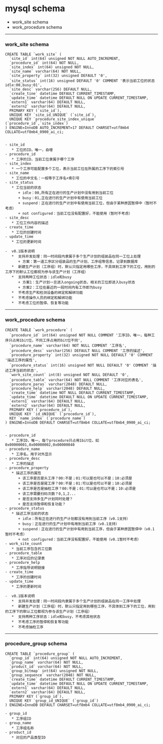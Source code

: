 # mysql schema 

- work_site schema
- work_procedure schema

---
### work_site schema

    CREATE TABLE `work_site` (
      `site_id` int(64) unsigned NOT NULL AUTO_INCREMENT,
      `procedure_id` int(64) NOT NULL,
      `site_index` int(64) unsigned NOT NULL,
      `site_name` varchar(64) NOT NULL,
      `site_property` int(32) unsigned DEFAULT '0',
      `site_status` int(16) unsigned DEFAULT '0' COMMENT '表示当前工位的状态    idle:00,busy:01',
      `site_desc` varchar(256) DEFAULT NULL,
      `create_tine` datetime DEFAULT CURRENT_TIMESTAMP,
      `update_time` datetime DEFAULT NULL ON UPDATE CURRENT_TIMESTAMP,
      `extern1` varchar(64) DEFAULT NULL,
      `extern2` varchar(64) DEFAULT NULL,
      PRIMARY KEY (`site_id`),
      UNIQUE KEY `site_id_UNIQUE` (`site_id`),
      UNIQUE KEY `procedure_site_index_unique` (`procedure_id`,`site_index`)
    ) ENGINE=InnoDB AUTO_INCREMENT=17 DEFAULT CHARSET=utf8mb4 COLLATE=utf8mb4_0900_ai_ci;


    - site_id
       * 工位的ID，唯一，自增
    - procedure_id
       * 工序的ID，当前工位隶属于哪个工序
    - site_index
       * 一个工序可能配置多个工位，表示当前工位在所属的工序下的索引号
    - site_name
       * 工位的中文名：一般等于工序名+索引号
    - site_status
       * 工位当前的状态
          + idle：00,所有正在进行的生产计划中没有用到当前工位
          + busy：01,正在进行的生产计划中有使用当前工位
          + suspend：正在进行的生产计划中有使用当前工位，但由于某种原因暂停中（暂时不考虑）
          + not configured：当前工位没有配置好，不能使用（暂时不考虑）
    - site_desc
       * 工位工作内容的描述
    - create_time
       * 工位的创建时间          
    - update_time
       * 工位的更新时间
    
    -  v0.1版本说明
       *  支持并发处理：同一时间段内隶属于多个生产计划的组装品在同一工位上处理
          + 方案：第一道工序区分组装品的生产计划、工序组等信息，记录到数据库
       *  新建生产计划（工序组）时，默认只指定用哪些工序，不具体到工序下的工位，用到的工序下的默认工位都视为参与该生产计划（工序组）
       *  支持两种工位状态：idle和busy
          + 方案1：生产计划一旦进入ongoing状态，相关的工位即进入busy状态
          + 方案2：工位在最近的一段时间内有工作即为busy
       *  不考虑生产和检测设备的绑定和解绑功能
       *  不考虑操作人员的绑定和解绑功能
       *  不考虑工位的暂停、恢复等功能
   
   ---
   ### work_procedure schema
   
    CREATE TABLE `work_procedure` (
      `procedure_id` int(64) unsigned NOT NULL COMMENT '工序ID，唯一，每种工序只占用1bit位，不同工序占用的bit位不同',
      `procedure_name` varchar(64) NOT NULL COMMENT '工序名',
      `procedure_desc` varchar(256) DEFAULT NULL COMMENT '工序的描述',
      `procedure_property` int(32) unsigned NOT NULL DEFAULT '0' COMMENT '描述工序的属性',
      `procedure_status` int(16) unsigned NOT NULL DEFAULT '0' COMMENT '描述工序当前的状态',
      `work_site_count` int(8) unsigned NOT NULL DEFAULT '0',
      `procedure_table` varchar(64) NOT NULL COMMENT '工序对应的表名',
      `procedure_paras` varchar(2048) DEFAULT NULL,
      `procedure_help` varchar(2048) DEFAULT NULL,
      `create_time` datetime NOT NULL DEFAULT CURRENT_TIMESTAMP,
      `update_time` datetime DEFAULT NULL ON UPDATE CURRENT_TIMESTAMP,
      `extern1` varchar(64) DEFAULT NULL,
      `extern2` varchar(64) DEFAULT NULL,
      PRIMARY KEY (`procedure_id`),
      UNIQUE KEY `id_UNIQUE` (`procedure_id`),
      KEY `name_index` (`procedure_name`)
    ) ENGINE=InnoDB DEFAULT CHARSET=utf8mb4 COLLATE=utf8mb4_0900_ai_ci;


    - procedure_id
       * 工序ID，唯一，每个procedure只占用1bit位，如0x00000001,0x00000002,0x00000040
    - procedure_name
       * 工序名，用于对外显示
    - procedure_desc
       * 工序的描述
    - procedure_property
       * 描述工序的属性
          + 该工序是否是头工序？00:不是；01:可以是也可以不是；10:必须是
          + 该工序是否是尾工序？00:不是；01:可以是也可以不是；10:必须是
          + 该工序是否是抽检工序？00:不是；01:可以是也可以不是；10:必须是
          + 该工序需要扫码次数？0,1,2...
          + 是否支持多生产计划同时处理？
          + 是否支持暂停和恢复功能？
    - procedure_status
       * 描述工序当前的状态
          + idle：所有正在进行的生产计划都没有用到当前工序（v0.1支持）
          + busy：正在进行的生产计划中有用到当前工序（v0.1支持）
          + suspend：正在进行的生产计划中有用到当前工序，但由于某种原因暂停中（v0.1暂时不考虑）
          + not configured：当前工序没有配置好，不能使用（v0.1暂时不考虑）
    - work_site_count
       * 当前工序包含的工位数
    - procedure_table
       * 工序对应的记录表
    - procedure_help
       * 工序指导说明链接
    - create_time
       * 工序的创建时间      
    - update_time
       * 工序的更新时间
   
    -  v0.1版本说明
       *  支持并发处理：同一时间段内隶属于多个生产计划的组装品在同一工序中处理
       *  新建生产计划（工序组）时，默认只指定用到哪些工序，不具体到工序下的工位，用到的工序下的默认工位都视为参与该生产计划（工序组）
       *  支持两种工序状态：idle和busy，不考虑其他状态
       *  不考虑工序的暂停和恢复等功能
       *  不考虑抽检工序
   
   ---
   ### procedure_group schema
   
    CREATE TABLE `procedure_group` (
      `group_id` int(64) unsigned NOT NULL AUTO_INCREMENT,
      `group_name` varchar(64) NOT NULL,
      `product_id` varchar(64) NOT NULL,
      `group_bitmap` int(64) unsigned NOT NULL,
      `group_sequence` varchar(2048) NOT NULL,
      `create_time` datetime DEFAULT CURRENT_TIMESTAMP,
      `update_time` datetime DEFAULT NULL ON UPDATE CURRENT_TIMESTAMP,
      `extern1` varchar(64) DEFAULT NULL,
      `extern2` varchar(64) DEFAULT NULL,
      PRIMARY KEY (`group_id`),
      UNIQUE KEY `group_id_UNIQUE` (`group_id`)
    ) ENGINE=InnoDB DEFAULT CHARSET=utf8mb4 COLLATE=utf8mb4_0900_ai_ci;

    - group_id
       * 工序组ID
    - group_name
       * 工序组名称
    - product_id
       * 对应的产品类型ID
   
   
   
